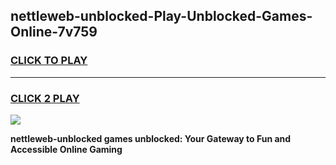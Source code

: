 
## nettleweb-unblocked-Play-Unblocked-Games-Online-7v759
<h3>
<a href="https://premium76.site?title=nettleweb-unblocked&ref=25A">CLICK TO PLAY</a></h3>
<hr>

<h3>
<a href="https://premium76.site?title=nettleweb-unblocked&ref=25A">CLICK 2 PLAY</a>
  
</h3>

<a href="https://premium76.site?title=nettleweb-unblocked&ref=25A"><img src="https://clearcache.store/games.png"></a>


**nettleweb-unblocked games unblocked: Your Gateway to Fun and Accessible Online Gaming**
